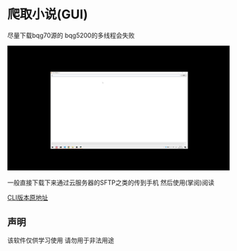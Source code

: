 # 爬取小说(GUI)

尽量下载bqg70源的
bqg5200的多线程会失败

<img src="./images/demo.gif">

一般直接下载下来通过云服务器的SFTP之类的传到手机 然后使用(掌阅)阅读

[CLI版本原地址](https://github.com/cmacckk/novelCrawl)
## 声明
该软件仅供学习使用 请勿用于非法用途